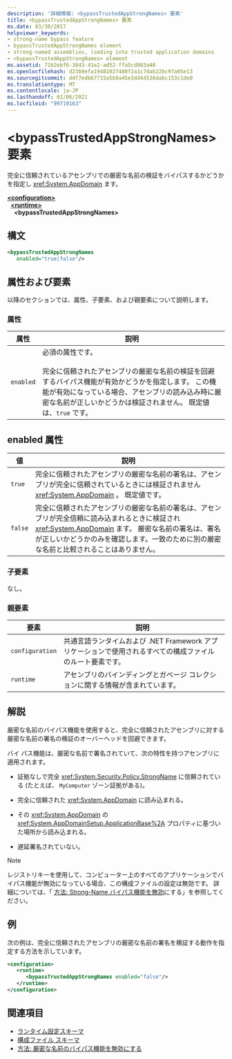 ```yaml
---
description: '詳細情報: <bypassTrustedAppStrongNames> 要素'
title: <bypassTrustedAppStrongNames> 要素
ms.date: 03/30/2017
helpviewer_keywords:
- strong-name bypass feature
- bypassTrustedAppStrongNames element
- strong-named assemblies, loading into trusted application domains
- <bypassTrustedAppStrongNames> element
ms.assetid: 71b2ebf6-3843-41e2-ad52-ffa5cd083a40
ms.openlocfilehash: d23b9efa19481027480f2a1c7dab22bc97a05e13
ms.sourcegitcommit: ddf7edb67715a5b9a45e3dd44536dabc153c1de0
ms.translationtype: MT
ms.contentlocale: ja-JP
ms.lasthandoff: 02/06/2021
ms.locfileid: "99719163"
---
```

# <a name="bypasstrustedappstrongnames-element"></a>\<bypassTrustedAppStrongNames> 要素

完全に信頼されているアセンブリでの厳密な名前の検証をバイパスするかどうかを指定し <xref:System.AppDomain> ます。

[**\<configuration>**](../configuration-element.md)\
&nbsp;&nbsp;[**\<runtime>**](runtime-element.md)\
&nbsp;&nbsp;&nbsp;&nbsp;**\<bypassTrustedAppStrongNames>**

## <a name="syntax"></a>構文

```xml
<bypassTrustedAppStrongNames
   enabled="true|false"/>
```

## <a name="attributes-and-elements"></a>属性および要素

以降のセクションでは、属性、子要素、および親要素について説明します。

### <a name="attributes"></a>属性

|属性|説明|
|---------------|-----------------|
|`enabled`|必須の属性です。<br /><br /> 完全に信頼されたアセンブリの厳密な名前の検証を回避するバイパス機能が有効かどうかを指定します。 この機能が有効になっている場合、アセンブリの読み込み時に厳密な名前が正しいかどうかは検証されません。 既定値は、`true` です。|

## <a name="enabled-attribute"></a>enabled 属性

|値|説明|
|-----------|-----------------|
|`true`|完全に信頼されたアセンブリの厳密な名前の署名は、アセンブリが完全に信頼されているときには検証されません <xref:System.AppDomain> 。 既定値です。|
|`false`|完全に信頼されたアセンブリの厳密な名前の署名は、アセンブリが完全信頼に読み込まれるときに検証され <xref:System.AppDomain> ます。 厳密な名前の署名は、署名が正しいかどうかのみを確認します。一致のために別の厳密な名前と比較されることはありません。|

### <a name="child-elements"></a>子要素

なし。

### <a name="parent-elements"></a>親要素

|要素|説明|
|-------------|-----------------|
|`configuration`|共通言語ランタイムおよび .NET Framework アプリケーションで使用されるすべての構成ファイルのルート要素です。|
|`runtime`|アセンブリのバインディングとガベージ コレクションに関する情報が含まれています。|

## <a name="remarks"></a>解説

厳密な名前のバイパス機能を使用すると、完全に信頼されたアセンブリに対する厳密な名前の署名の検証のオーバーヘッドを回避できます。

バイ パス機能は、厳密な名前で署名されていて、次の特性を持つアセンブリに適用されます。

- 証拠なしで完全 <xref:System.Security.Policy.StrongName> に信頼されている (たとえば、 `MyComputer` ゾーン証拠がある)。

- 完全に信頼された <xref:System.AppDomain> に読み込まれる。

- その <xref:System.AppDomain> の <xref:System.AppDomainSetup.ApplicationBase%2A> プロパティに基づいた場所から読み込まれる。

- 遅延署名されていない。

> [!NOTE]
> レジストリキーを使用して、コンピューター上のすべてのアプリケーションでバイパス機能が無効になっている場合、この構成ファイルの設定は無効です。 詳細については、「 [方法: Strong-Name バイパス機能を無効](../../../../standard/assembly/disable-strong-name-bypass-feature.md)にする」を参照してください。

## <a name="example"></a>例

次の例は、完全に信頼されたアセンブリの厳密な名前の署名を検証する動作を指定する方法を示しています。

```xml
<configuration>
   <runtime>
      <bypassTrustedAppStrongNames enabled="false"/>
   </runtime>
</configuration>
```

## <a name="see-also"></a>関連項目

- [ランタイム設定スキーマ](index.md)
- [構成ファイル スキーマ](../index.md)
- [方法: 厳密な名前のバイパス機能を無効にする](../../../../standard/assembly/disable-strong-name-bypass-feature.md)
